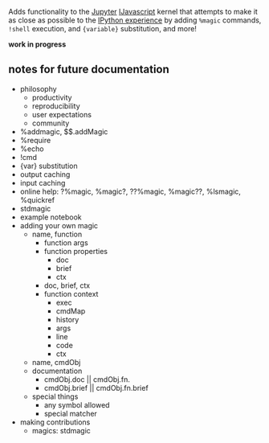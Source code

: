 Adds functionality to the [Jupyter](https://jupyter.org/) [IJavascript](http://n-riesco.github.io/ijavascript) kernel that attempts to make it as close as possible to the [IPython experience](https://ipython.readthedocs.io/en/stable/interactive/reference.html#interactive-use) by adding `%magic` commands, `!shell` execution, and `{variable}` substitution, and more!

__work in progress__

## notes for future documentation
* philosophy
  * productivity
  * reproducibility
  * user expectations
  * community
* %addmagic, $$.addMagic
* %require
* %echo
* !cmd
* {var} substitution
* output caching
* input caching
* online help: ?%magic, %magic?, ??%magic, %magic??, %lsmagic, %quickref
* stdmagic
* example notebook
* adding your own magic
  * name, function
    * function args
    * function properties
      * doc
      * brief
      * ctx
    * doc, brief, ctx
    * function context
      * exec
      * cmdMap
      * history
      * args
      * line
      * code
      * ctx
  * name, cmdObj
  * documentation
    * cmdObj.doc || cmdObj.fn.
    * cmdObj.brief || cmdObj.fn.brief
  * special things
    * any symbol allowed
    * special matcher
* making contributions
  * magics: stdmagic